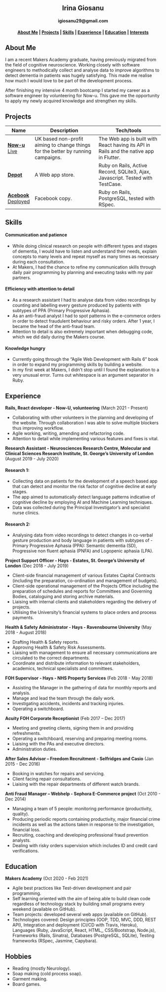 <h2 align=center>Irina Giosanu</h2>
<h4 align=center>igiosanu29@gmail.com</h4>

<h4 align=center><a href="https://github.com/IrinaG29/CV/blob/master/README.md#About-Me">About Me</a> | <a href="https://github.com/IrinaG29/CV/blob/master/README.md#Projects">Projects</a> | <a href="https://github.com/IrinaG29/CV/blob/master/README.md#Skills">Skills</a> | <a href="https://github.com/IrinaG29/CV/blob/master/README.md#Experience">Experience</a> | <a href="https://github.com/IrinaG29/CV/blob/master/README.md#Education">Education</a> | <a href="https://github.com/IrinaG29/CV/blob/master/README.md#Interests">Interests</a></h4>

## About Me

I am a recent Makers Academy graduate, having previously migrated from the field of cognitive neuroscience. Working closely with software engineers to methodically collect and analyse data to improve algorithms to detect dementia in patients was hugely satisfying. This made me realise how much I would love to be part of the development process.

After finishing my intensive 4 month bootcamp I started my career as a software engineer by volunteering for Now-u. This gave me the opportunity to apply my newly acquired knowledge and strengthen my skills.

## Projects

| Name                         | Description       | Tech/tools        |
| ---------------------------- | ----------------- | ----------------- |
| [**Now-u**](https://github.com/now-u) <br /> [Live](https://now-u.com/) | UK based non-profit aiming to change things for the better by running campaigns.| The Web app is built with React having its API in Rails and the native app in Flutter.|
| [**Depot**](https://github.com/IrinaG29/depot)| A Web app store.| Ruby on Rails, Active Record, SQLite3, Ajax, Javascript. Tested with TestCase. |
| [**Acebook**](https://github.com/Will-Helliwell/acebook-on-the-rails) <br /> [Deployed](https://acebook-on-the-rails.herokuapp.com/)| Facebook copy.| Ruby on Rails, PostgreSQL, tested with RSpec.|


## Skills

#### Communication and patience
- While doing clinical research on people with different types and stages of dementia, I would have to listen and understand their needs, explain concepts to many levels and repeat myself as many times as necessary during each consultation.
- At Makers, I had the chance to refine my communication skills through daily pair programming by planning and executing tasks with my pair partners.

#### Efficiency with attention to detail
- As a research assistant I had to analyse data from video recordings by counting and labelling every gesture produced by patients with subtypes of PPA (Primary Progressive Aphasia).
- As an anti-fraud analyst I had to spot patterns in the e-commerce orders in order to detect fraudulent behaviour and risky orders. After 1 year, I became the head of the anti-fraud team.
- Attention to detail is also extremely important when debugging code, which we did daily during the Makers course.

#### Knowledge hungry
- Currently going through the “Agile Web Development with Rails 6” book in order to expand my programming skills by building a website.
- In my first week at Makers, I didn’t stop until I found the explanation to a very unusual error. Turns out whitespace is an argument separator in Ruby.

## Experience

**Rails, React developer - Now-U, volunteering** (March 2021 - Present)
- Collaborating with other volunteers in the planning and developing of the website. Through collaboration I was able to solve multiple blockers thus improving workflow.
- Agile working, writing, amending and refactoring code.
- Attention to detail while implementing various features and fixes is vital.

**Research Assistant - Neurosciences Research Centre, Molecular and Clinical Sciences Research Institute, St. George’s University of London** (August 2019 - July 2020)
#### Research 1:
- Collecting data on patients for the development of a speech based app that can detect and monitor the risk factor of cognitive decline at early stages.
- The app aimed to automatically detect language patterns indicative of cognitive decline by employing AI and Machine Learning techniques.
- Data was collected during the Principal Investigator’s and specialist nurse clinics.
#### Research 2:
- Analysing data from video recordings to detect changes in co-verbal gesture production and body language in patients with subtypes of - Primary Progressive Aphasia (PPA): Semantic dementia (SD), Progressive non fluent aphasia (PNFA) and Logopenic aphasia (LPA).

**Project Support Officer - Hays - Estates, St. George’s University of London** (Dec 2018 - July 2019)
- Client-side financial management of various Estates Capital Contracts (including the preparation, co-ordination and management of budgets).
- Client-side operational management of the Projects Office including the preparation of schedules and reports for Committees and Governing Bodies, cataloguing and storing archive materials.
- Liaising with internal clients and stakeholders regarding the delivery of projects.
- Utilising the University’s financial systems to place orders and process payments.

**Health & Safety Administrator - Hays - Ravensbourne University** (May 2018 - August 2018)
- Drafting Health & Safety reports.
- Approving Health & Safety Risk Assessments.
- Liaising with management to ensure all necessary communications are circulated to the correct departments.
- Coordinate and distribute information to relevant stakeholders, academics, technical specialists and committees. 

**FOH Supervisor - Hays - NHS Property Services** (Feb 2018 - May 2018)
- Assisting the Manager in the gathering of data for monthly reports and analysis.
- Manage and lead the team through the daily work.
- Investigating accidents, incidents and tracking injuries.
- Operating a switchboard.

**Acuity FOH Corporate Receptionist** (Feb 2017 – Dec 2017)
- Meeting and greeting clients, signing them in and providing refreshments.
- Operating a switchboard, reserving and preparing meeting rooms.
- Liaising with the PAs and executive directors. 
- Administration duties.

**After Sales Advisor – Freedom Recruitment - Selfridges and Casio** (Jan 2015 - Dec 2016)
- Booking in watches for repairs and servicing. 
- Client facing repair consultations. 
- Liaising with the repair departments of different watch brands.

**Anti Fraud Manager – Webhelp - Sephora E-Commerce project** (Oct 2010 - Dec 2014)
- Managing a team of 5 people: monitoring performance (productivity, quality).
- Producing periodic reports containing productivity, major financial crime incidents as well as the actions taken in response to the investigation, financial loss. 
- Recruiting, coaching and developing professional fraud prevention analysts. 
- Dealing with risky orders supervision which includes ID and credit card verifications.

## Education

**Makers Academy** (Oct 2020 - Feb 2021)
- Agile best practices like Test-driven development and pair programming.
- Self learning oriented with the aim of being able to build clean code regardless of technology stack  by building small programs every weekend (available on GitHub).
- Team projects: developed several web apps (available on GitHub).
- Technologies covered: Design principles (OOP, TDD, MVC, DDD, REST API), Integration and deployment (CI/CD with Travis, Heroku), Languages (Ruby, JavaScript, React, HTML,, CSS/Bootstrap, Node.js), Frameworks (Rails, Sinatra), Databases (PostgreSQL, SQLite), Testing frameworks (RSpec, Jasmine, Capybara).

## Hobbies

- Reading (mostly Neurology).
- Soap making (cold process soap).
- Garment making.
- Board games.

